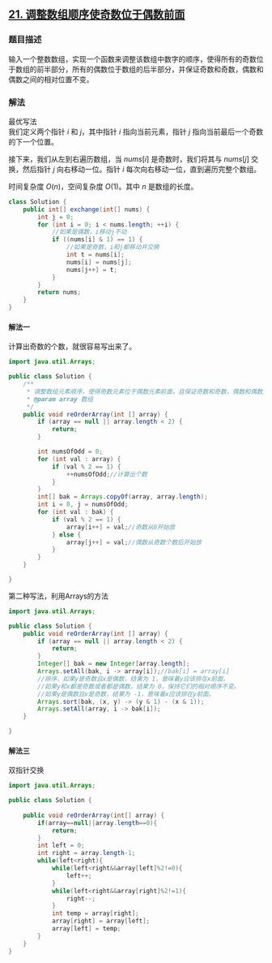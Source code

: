 ## [21. 调整数组顺序使奇数位于偶数前面](https://leetcode.cn/problems/diao-zheng-shu-zu-shun-xu-shi-qi-shu-wei-yu-ou-shu-qian-mian-lcof/)

### 题目描述

输入一个整数数组，实现一个函数来调整该数组中数字的顺序，使得所有的奇数位于数组的前半部分，所有的偶数位于数组的后半部分，并保证奇数和奇数，偶数和偶数之间的相对位置不变。

### 解法
最优写法<br>
我们定义两个指针 $i$ 和 $j$，其中指针 $i$ 指向当前元素，指针 $j$ 指向当前最后一个奇数的下一个位置。

接下来，我们从左到右遍历数组，当 $nums[i]$ 是奇数时，我们将其与 $nums[j]$ 交换，然后指针 $j$ 向右移动一位。指针 $i$ 每次向右移动一位，直到遍历完整个数组。

时间复杂度 $O(n)$，空间复杂度 $O(1)$。其中 $n$ 是数组的长度。
```java
class Solution {
    public int[] exchange(int[] nums) {
        int j = 0;
        for (int i = 0; i < nums.length; ++i) {
            //如果是偶数，i移动j不动
            if ((nums[i] & 1) == 1) {
                //如果是奇数，i和j都移动并交换
                int t = nums[i];
                nums[i] = nums[j];
                nums[j++] = t;
            }
        }
        return nums;
    }
}
```

#### 解法一

计算出奇数的个数，就很容易写出来了。

```java
import java.util.Arrays;

public class Solution {
    /**
     * 调整数组元素顺序，使得奇数元素位于偶数元素前面，且保证奇数和奇数，偶数和偶数之间的相对位置不变。
     * @param array 数组
     */
    public void reOrderArray(int [] array) {
        if (array == null || array.length < 2) {
            return;
        }

        int numsOfOdd = 0;
        for (int val : array) {
            if (val % 2 == 1) {
                ++numsOfOdd;//计算出个数
            }
        }
        int[] bak = Arrays.copyOf(array, array.length);
        int i = 0, j = numsOfOdd;
        for (int val : bak) {
            if (val % 2 == 1) {
                array[i++] = val;//奇数从0开始放
            } else {
                array[j++] = val;//偶数从奇数个数后开始放
            }
        }
    }

}
```

第二种写法，利用Arrays的方法

```java
import java.util.Arrays;

public class Solution {
    public void reOrderArray(int [] array) {
        if (array == null || array.length < 2) {
            return;
        }
        Integer[] bak = new Integer[array.length];
        Arrays.setAll(bak, i -> array[i]);//bak[i] = array[i]
        //排序，如果y是奇数且x是偶数，结果为 1，意味着y应该排在x前面。
        //如果y和x都是奇数或者都是偶数，结果为 0，保持它们的相对顺序不变。
        //如果y是偶数且x是奇数，结果为 -1，意味着x应该排在y前面。
        Arrays.sort(bak, (x, y) -> (y & 1) - (x & 1));
        Arrays.setAll(array, i -> bak[i]);
    }

}
```

#### 解法三
双指针交换
```java
import java.util.Arrays;

public class Solution {
    
    public void reOrderArray(int[] array) {
        if(array==null||array.length==0){
            return;
        }
        int left = 0;
        int right = array.length-1;
        while(left<right){
            while(left<right&&array[left]%2!=0){
                left++;
            }
            while(left<right&&array[right]%2!=1){
                right--;
            }
            int temp = array[right];
            array[right] = array[left];
            array[left] = temp;
        }
    }
}
```

